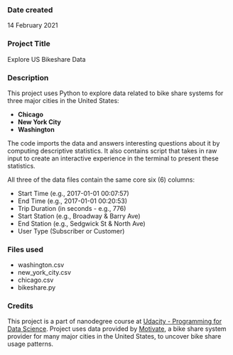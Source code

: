 ### Date created
14 February 2021


### Project Title
Explore US Bikeshare Data


### Description
This project uses Python to explore data related to bike share systems for three major cities in the United States:
- **Chicago**
-  **New York City**
- **Washington**

The code imports the data and answers interesting questions about it by computing descriptive statistics. It also  contains script that takes in raw input to create an interactive experience in the terminal to present these statistics.

All three of the data files contain the same core six (6) columns:

- Start Time (e.g., 2017-01-01 00:07:57)
- End Time (e.g., 2017-01-01 00:20:53)
- Trip Duration (in seconds - e.g., 776)
- Start Station (e.g., Broadway & Barry Ave)
- End Station (e.g., Sedgwick St & North Ave)
- User Type (Subscriber or Customer)

### Files used
- washington.csv
- new_york_city.csv
- chicago.csv
- bikeshare.py

### Credits
This project is a part of nanodegree course at [Udacity - Programming for Data Science](https://www.udacity.com/course/programming-for-data-science-nanodegree--nd104).
Project uses data provided by [Motivate](https://www.motivateco.com/), a bike share system provider for many major cities in the United States, to uncover bike share usage patterns.
